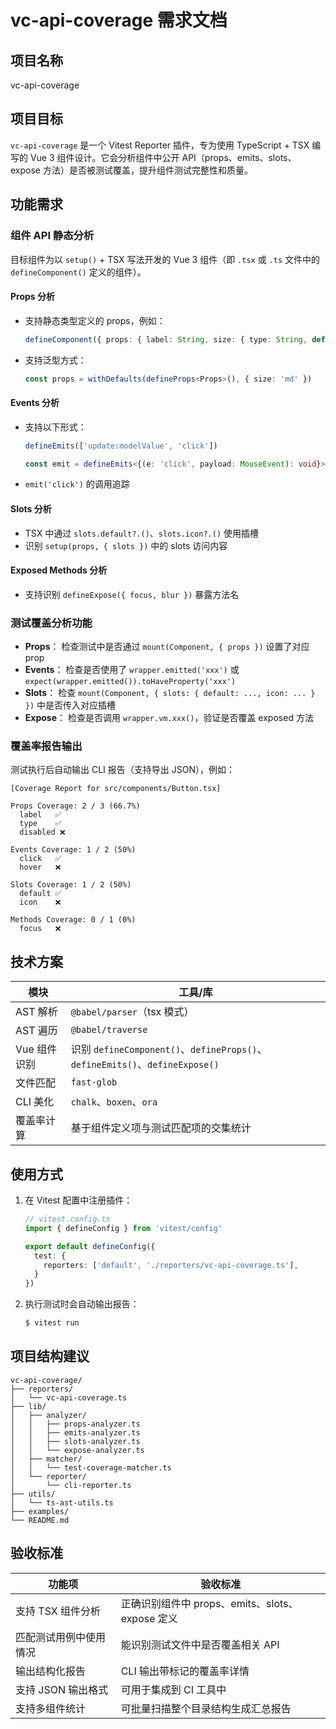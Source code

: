 # vc-api-coverage 需求文档

## 项目名称

vc-api-coverage

## 项目目标

`vc-api-coverage` 是一个 Vitest Reporter 插件，专为使用 TypeScript + TSX 编写的 Vue 3 组件设计。它会分析组件中公开 API（props、emits、slots、expose 方法）是否被测试覆盖，提升组件测试完整性和质量。

## 功能需求

### 组件 API 静态分析

目标组件为以 `setup()` + TSX 写法开发的 Vue 3 组件（即 `.tsx` 或 `.ts` 文件中的 `defineComponent()` 定义的组件）。

#### Props 分析

- 支持静态类型定义的 props，例如：
  ```typescript
  defineComponent({ props: { label: String, size: { type: String, default: 'md' } } })
  ```
- 支持泛型方式：
  ```typescript
  const props = withDefaults(defineProps<Props>(), { size: 'md' })
  ```

#### Events 分析

- 支持以下形式：
  ```typescript
  defineEmits(['update:modelValue', 'click'])
  ```
  ```typescript
  const emit = defineEmits<{(e: 'click', payload: MouseEvent): void}>()
  ```
- `emit('click')` 的调用追踪

#### Slots 分析

- TSX 中通过 `slots.default?.()`、`slots.icon?.()` 使用插槽
- 识别 `setup(props, { slots })` 中的 slots 访问内容

#### Exposed Methods 分析

- 支持识别 `defineExpose({ focus, blur })` 暴露方法名

### 测试覆盖分析功能

- **Props**： 检查测试中是否通过 `mount(Component, { props })` 设置了对应 prop
- **Events**： 检查是否使用了 `wrapper.emitted('xxx')` 或 `expect(wrapper.emitted()).toHaveProperty('xxx')`
- **Slots**： 检查 `mount(Component, { slots: { default: ..., icon: ... } })` 中是否传入对应插槽
- **Expose**： 检查是否调用 `wrapper.vm.xxx()`，验证是否覆盖 exposed 方法

### 覆盖率报告输出

测试执行后自动输出 CLI 报告（支持导出 JSON），例如：

```plaintext
[Coverage Report for src/components/Button.tsx]

Props Coverage: 2 / 3 (66.7%)
  label   ✅
  type    ✅
  disabled ❌

Events Coverage: 1 / 2 (50%)
  click   ✅
  hover   ❌

Slots Coverage: 1 / 2 (50%)
  default ✅
  icon    ❌

Methods Coverage: 0 / 1 (0%)
  focus   ❌
```

## 技术方案

| 模块          | 工具/库                                                             |
|---------------|--------------------------------------------------------------------|
| AST 解析      | `@babel/parser`（tsx 模式）                                          |
| AST 遍历      | `@babel/traverse`                                                  |
| Vue 组件识别   | 识别 `defineComponent()`、`defineProps()`、`defineEmits()`、`defineExpose()` |
| 文件匹配      | `fast-glob`                                                        |
| CLI 美化      | `chalk`、`boxen`、`ora`                                             |
| 覆盖率计算    | 基于组件定义项与测试匹配项的交集统计                                  |

## 使用方式

1.  在 Vitest 配置中注册插件：

    ```typescript
    // vitest.config.ts
    import { defineConfig } from 'vitest/config'

    export default defineConfig({
      test: {
        reporters: ['default', './reporters/vc-api-coverage.ts'],
      }
    })
    ```

2.  执行测试时会自动输出报告：

    ```bash
    $ vitest run
    ```

## 项目结构建议

```
vc-api-coverage/
├── reporters/
│   └── vc-api-coverage.ts
├── lib/
│   ├── analyzer/
│   │   ├── props-analyzer.ts
│   │   ├── emits-analyzer.ts
│   │   ├── slots-analyzer.ts
│   │   └── expose-analyzer.ts
│   ├── matcher/
│   │   └── test-coverage-matcher.ts
│   └── reporter/
│       └── cli-reporter.ts
├── utils/
│   └── ts-ast-utils.ts
├── examples/
└── README.md
```

## 验收标准

| 功能项                 | 验收标准                                          |
|------------------------|---------------------------------------------------|
| 支持 TSX 组件分析      | 正确识别组件中 props、emits、slots、expose 定义        |
| 匹配测试用例中使用情况 | 能识别测试文件中是否覆盖相关 API                       |
| 输出结构化报告         | CLI 输出带标记的覆盖率详情                           |
| 支持 JSON 输出格式     | 可用于集成到 CI 工具中                              |
| 支持多组件统计         | 可批量扫描整个目录结构生成汇总报告                      |